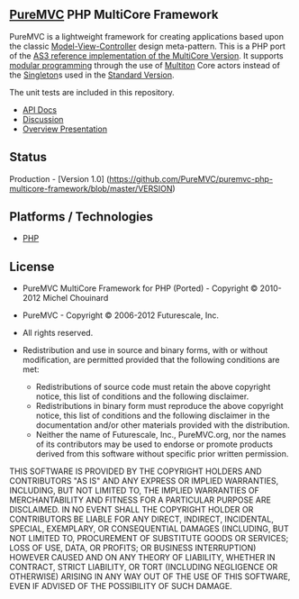 ## [PureMVC](http://puremvc.github.com/) PHP MultiCore Framework
PureMVC is a lightweight framework for creating applications based upon the classic [Model-View-Controller](http://en.wikipedia.org/wiki/Model-view-controller) design meta-pattern. This is a PHP port of the [AS3 reference implementation of the MultiCore Version](https://github.com/PureMVC/puremvc-as3-multicore-framework/wiki). It supports [modular programming](http://en.wikipedia.org/wiki/Modular_programming) through the use of [Multiton](http://en.wikipedia.org/wiki/Multiton) Core actors instead of the [Singleton](http://en.wikipedia.org/wiki/Singleton_pattern)s used in the [Standard Version](https://github.com/PureMVC/puremvc-php-standard-framework/wiki).

The unit tests are included in this repository.

* [API Docs](http://darkstar.puremvc.org/content_header.html?url=http://puremvc.org/pages/docs/PHP/multicore-docs&desc=PureMVC%20API%20Docs:%20PureMVC%20MultiCore%20for%20PHP)
* [Discussion](http://forums.puremvc.org/index.php?topic=2060.0)
* [Overview Presentation](http://puremvc.tv/#P002/)

## Status
Production - [Version 1.0] (https://github.com/PureMVC/puremvc-php-multicore-framework/blob/master/VERSION)

## Platforms / Technologies
* [PHP](http://en.wikipedia.org/wiki/PHP)

## License
* PureMVC MultiCore Framework for PHP (Ported) - Copyright © 2010-2012 Michel Chouinard
* PureMVC - Copyright © 2006-2012 Futurescale, Inc.
* All rights reserved.

* Redistribution and use in source and binary forms, with or without modification, are permitted provided that the following conditions are met:

  * Redistributions of source code must retain the above copyright notice, this list of conditions and the following disclaimer.
  * Redistributions in binary form must reproduce the above copyright notice, this list of conditions and the following disclaimer in the documentation and/or other materials provided with the distribution.
  * Neither the name of Futurescale, Inc., PureMVC.org, nor the names of its contributors may be used to endorse or promote products derived from this software without specific prior written permission.

THIS SOFTWARE IS PROVIDED BY THE COPYRIGHT HOLDERS AND CONTRIBUTORS "AS IS" AND ANY EXPRESS OR IMPLIED WARRANTIES, INCLUDING, BUT NOT LIMITED TO, THE IMPLIED WARRANTIES OF MERCHANTABILITY AND FITNESS FOR A PARTICULAR PURPOSE ARE DISCLAIMED. IN NO EVENT SHALL THE COPYRIGHT HOLDER OR CONTRIBUTORS BE LIABLE FOR ANY DIRECT, INDIRECT, INCIDENTAL, SPECIAL, EXEMPLARY, OR CONSEQUENTIAL DAMAGES (INCLUDING, BUT NOT LIMITED TO, PROCUREMENT OF SUBSTITUTE GOODS OR SERVICES; LOSS OF USE, DATA, OR PROFITS; OR BUSINESS INTERRUPTION) HOWEVER CAUSED AND ON ANY THEORY OF LIABILITY, WHETHER IN CONTRACT, STRICT LIABILITY, OR TORT (INCLUDING NEGLIGENCE OR OTHERWISE) ARISING IN ANY WAY OUT OF THE USE OF THIS SOFTWARE, EVEN IF ADVISED OF THE POSSIBILITY OF SUCH DAMAGE.